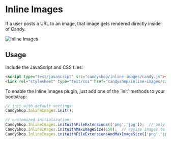 # Inline Images
If a user posts a URL to an image, that image gets rendered directly inside of Candy.

![Inline Images](/amiadogroup/candy-plugins/raw/master/inline-images/screenshot.png)

## Usage
Include the JavaScript and CSS files:

```HTML
<script type="text/javascript" src="candyshop/inline-images/candy.js"></script>
<link rel="stylesheet" type="text/css" href="candyshop/inline-images/candy.css" />
```

To enable the Inline Images plugin, just add one of the ´init´ methods to your bootstrap:

```JavaScript
// init with default settings:
CandyShop.InlineImages.init();

// customized initialization:
CandyShop.InlineImages.initWithFileExtensions(['png','jpg']);  // only recognize PNG and JPG files as image
CandyShop.InlineImages.initWithMaxImageSize(150);  // resize images to a maximum edge size of 150px
CandyShop.InlineImages.initWithFileExtensionsAndMaxImageSize(['png','jpg'], 150);  // combination of the above examples
```